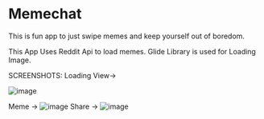 # Memechat
This is fun app to just swipe memes and keep yourself out of boredom.

This App Uses Reddit Api to load memes.
Glide Library is used for Loading Image.

SCREENSHOTS:
Loading 
View->

![image](https://user-images.githubusercontent.com/92294717/230591945-2d040fe5-7162-4b4d-9e92-7c5c79a8a305.png)

Meme ->
![image](https://user-images.githubusercontent.com/92294717/230592093-efb5e922-4d02-441e-a825-851a63952581.png)
Share ->
![image](https://user-images.githubusercontent.com/92294717/230592745-2bb6af94-92fe-4a6c-93d6-02526fe20a44.png)
